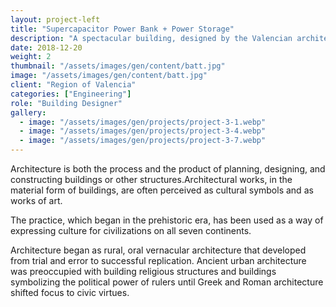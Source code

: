 ```yaml
---
layout: project-left
title: "Supercapacitor Power Bank + Power Storage"
description: "A spectacular building, designed by the Valencian architect Santiago Calatrava."
date: 2018-12-20
weight: 2
thumbnail: "/assets/images/gen/content/batt.jpg"
image: "/assets/images/gen/content/batt.jpg"
client: "Region of Valencia"
categories: ["Engineering"]
role: "Building Designer"
gallery:
  - image: "/assets/images/gen/projects/project-3-1.webp"
  - image: "/assets/images/gen/projects/project-3-4.webp"
  - image: "/assets/images/gen/projects/project-3-7.webp"
---
```


Architecture is both the process and the product of planning, designing, and constructing buildings or other structures.Architectural works, in the material form of buildings, are often perceived as cultural symbols and as works of art.

The practice, which began in the prehistoric era, has been used as a way of expressing culture for civilizations on all seven continents.

Architecture began as rural, oral vernacular architecture that developed from trial and error to successful replication. Ancient urban architecture was preoccupied with building religious structures and buildings symbolizing the political power of rulers until Greek and Roman architecture shifted focus to civic virtues.
